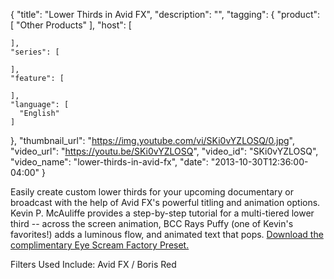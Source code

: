 {
  "title": "Lower Thirds in Avid FX",
  "description": "",
  "tagging": {
    "product": [
      "Other Products"
    ],
    "host": [

    ],
    "series": [

    ],
    "feature": [

    ],
    "language": [
      "English"
    ]
  },
  "thumbnail_url": "https://img.youtube.com/vi/SKi0vYZLOSQ/0.jpg",
  "video_url": "https://youtu.be/SKi0vYZLOSQ",
  "video_id": "SKi0vYZLOSQ",
  "video_name": "lower-thirds-in-avid-fx",
  "date": "2013-10-30T12:36:00-04:00"
}

Easily create custom lower thirds for your upcoming documentary or broadcast
with the help of Avid FX's powerful titling and animation options. Kevin P.
McAuliffe provides a step-by-step tutorial for a multi-tiered lower third --
across the screen animation, BCC Rays Puffy (one of Kevin's favorites!) adds a
luminous flow, and animated text that pops. [ Download the complimentary Eye
Scream Factory Preset.](/training/free-presets-and-projects/)

Filters Used Include: Avid FX / Boris Red


